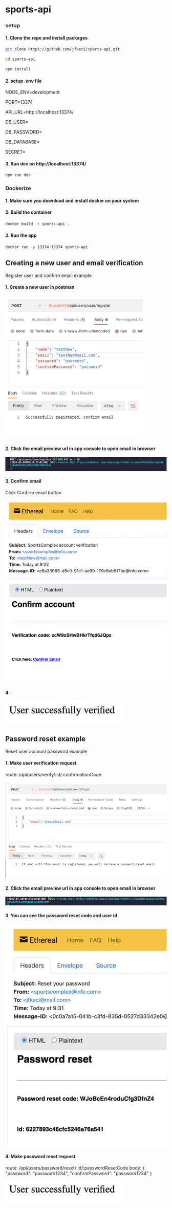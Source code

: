 # sports-api

### setup

#### 1. Clone the repo and install packages
```bash
git clone https://github.com/jfkeci/sports-api.git
```

```bash
cd sports-api
```

```bash
npm install
```



#### 2. setup .env file

NODE_ENV=development

PORT=13374

API_URL=http://localhost:13374/

DB_USER=

DB_PASSWORD=

DB_DATABASE=

SECRET=

#### 3. Run dev on http://localhost:13374/
```bash
npm run dev
```




### Dockerize


#### 1. Make sure you download and install docker on your system


#### 2. Build the container
```bash
docker build -t sports-api .
```


#### 2. Run the app
```bash
docker run -p 13374:13374 sports-api
```



## Creating a new user and email verification

Register user and confirm email example
#### 1. Create a new user in postman
 ![Create a new user in postman](/assets/create-new-user.png)

#### 2. Click the email preview url in app console to open email in browser
 ![Example email - user verification](/assets/email-verification-preview.png)

#### 3. Confirm email

Click Confirm email button

 ![Email preview - user verification](/assets/verify-user-example-email.png)

#### 4.
 ![User is verified](/assets/user-verified.png)




 ## Password reset example

Reset user account password example
 #### 1. Make user verification request 
 route: /api/users/verify/:id/:confirmationCode

 ![Forgot password request](/assets/forgot-password-request.png)

 #### 2. Click the email preview url in app console to open email in browser
 ![Example email - password reset](/assets/reset-password-example-email.png)
 
 #### 3. You can see the password reset code and user id
 ![Email preview - password reset](/assets/email-password-reset-preview.png)

 #### 4. Make password reset request 
 route: /api/users/password/reset/:id/:passwordResetCode
 body: {
    "password": "password1234",
    "confirmPassword": "password1234"
 }


 ![Password reset](/assets/user-verified.png)
